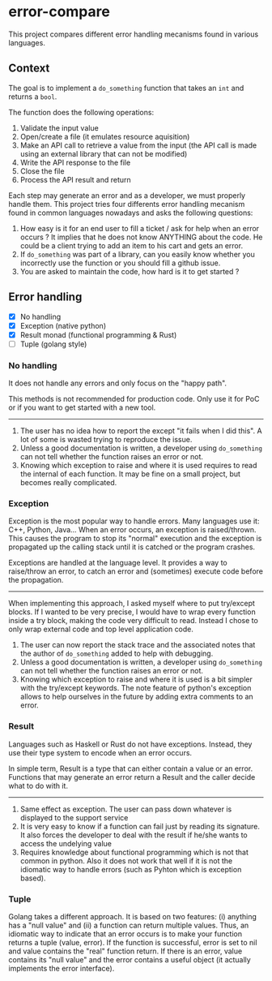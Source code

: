 # error-compare
This project compares different error handling mecanisms found in various languages.

## Context

The goal is to implement a `do_something` function that takes an `int` and returns a `bool`.

The function does the following operations:

1. Validate the input value
1. Open/create a file (it emulates resource aquisition)
1. Make an API call to retrieve a value from the input (the API call is made using an external library that can not be modified)
1. Write the API response to the file
1. Close the file
1. Process the API result and return

Each step may generate an error and as a developer, we must properly handle them. This project tries four differents error handling mecanism found in common languages nowadays and asks the following questions:

1. How easy is it for an end user to fill a ticket / ask for help when an error occurs ? It implies that he does not know ANYTHING about the code. He could be a client trying to add an item to his cart and gets an error.
1. If `do_something` was part of a library, can you easily know whether you incorrectly use the function or you should fill a github issue.
1. You are asked to maintain the code, how hard is it to get started ?


## Error handling

- [x] No handling
- [x] Exception (native python)
- [x] Result monad (functional programming & Rust)
- [ ] Tuple (golang style)

### No handling

It does not handle any errors and only focus on the "happy path".

This methods is not recommended for production code. Only use it for PoC or if you want to get started with a new tool.

---
1. The user has no idea how to report the except "it fails when I did this". A lot of some is wasted trying to reproduce the issue.
1. Unless a good documentation is written, a developer using `do_something` can not tell whether the function raises an error or not.
1. Knowing which exception to raise and where it is used requires to read the internal of each function. It may be fine on a small project, but becomes really complicated.


### Exception

Exception is the most popular way to handle errors. Many languages use it: C++, Python, Java... When an error occurs, an exception is raised/thrown. This causes the program to stop its "normal" execution and the exception is propagated up the calling stack until it is catched or the program crashes.

Exceptions are handled at the language level. It provides a way to raise/throw an error, to catch an error and (sometimes) execute code before the propagation.

---
When implementing this approach, I asked myself where to put try/except blocks. If I wanted to be very precise, I would have to wrap every function inside a try block, making the code very difficult to read. Instead I chose to only wrap external code and top level application code.

1. The user can now report the stack trace and the associated notes that the author of `do_something` added to help with debugging.
1. Unless a good documentation is written, a developer using `do_something` can not tell whether the function raises an error or not.
1. Knowing which exception to raise and where it is used is a bit simpler with the try/except keywords. The note feature of python's exception allows to help ourselves in the future by adding extra comments to an error.

### Result

Languages such as Haskell or Rust do not have exceptions. Instead, they use their type system to encode when an error occurs.

In simple term, Result is a type that can either contain a value or an error. Functions that may generate an error return a Result and the caller decide what to do with it.

---

1. Same effect as exception. The user can pass down whatever is displayed to the support service
1. It is very easy to know if a function can fail just by reading its signature. It also forces the developer to deal with the result if he/she wants to access the undelying value
1. Requires knowledge about functional programming which is not that common in python. Also it does not work that well if it is not the idiomatic way to handle errors (such as Pyhton which is exception based). 

### Tuple

Golang takes a different approach. It is based on two features: (i) anything has a "null value" and (ii) a function can return multiple values.
Thus, an idiomatic way to indicate that an error occurs is to make your function returns a tuple (value, error). If the function is successful, error is set to  nil and value contains the "real" function return. If there is an error, value contains its "null value" and the error contains a useful object (it actually implements the error interface).